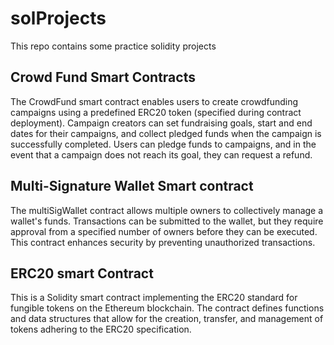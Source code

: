 # solProjects
This repo contains some practice solidity projects
## Crowd Fund Smart Contracts

The CrowdFund smart contract enables users to create crowdfunding campaigns using a predefined ERC20 token (specified during contract deployment). Campaign creators can set fundraising goals, start and end dates for their campaigns, and collect pledged funds when the campaign is successfully completed. Users can pledge funds to campaigns, and in the event that a campaign does not reach its goal, they can request a refund.

## Multi-Signature Wallet Smart contract


The multiSigWallet contract allows multiple owners to collectively manage a wallet's funds. Transactions can be submitted to the wallet, but they require approval from a specified number of owners before they can be executed. This contract enhances security by preventing unauthorized transactions.

## ERC20 smart Contract 

This is a Solidity smart contract implementing the ERC20 standard for fungible tokens on the Ethereum blockchain. The contract defines functions and data structures that allow for the creation, transfer, and management of tokens adhering to the ERC20 specification.

